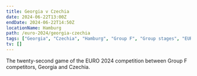 ```yaml
---
title: Georgia v Czechia
date: 2024-06-22T13:00Z
endDate: 2024-06-22T14:50Z
locationName: Hamburg
path: /euro-2024/georgia-czechia
tags: ["Georgia", "Czechia", "Hamburg", "Group F", "Group stages", "EURO 2024"]
tv: []
---
```


The twenty-second game of the EURO 2024 competition between Group F competitors, Georgia and Czechia.
